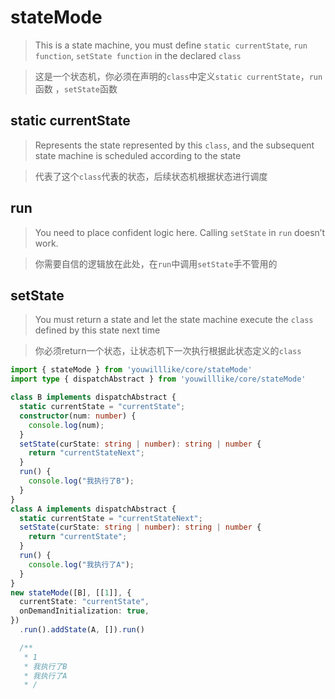 # stateMode

> This is a state machine, you must define `static currentState`, `run function`, `setState function` in the declared `class`

> 这是一个状态机，你必须在声明的`class`中定义`static currentState`，`run`函数 ，`setState`函数

## static currentState

> Represents the state represented by this `class`, and the subsequent state machine is scheduled according to the state

> 代表了这个`class`代表的状态，后续状态机根据状态进行调度

## run

> You need to place confident logic here. Calling `setState` in `run` doesn’t work.

>  你需要自信的逻辑放在此处，在`run`中调用`setState`手不管用的

## setState

> You must return a state and let the state machine execute the `class` defined by this state next time

> 你必须return一个状态，让状态机下一次执行根据此状态定义的`class`

```typescript
import { stateMode } from 'youwilllike/core/stateMode'
import type { dispatchAbstract } from 'youwilllike/core/stateMode'

class B implements dispatchAbstract {
  static currentState = "currentState";
  constructor(num: number) {
    console.log(num);
  }
  setState(curState: string | number): string | number {
    return "currentStateNext";
  }
  run() {
    console.log("我执行了B");
  }
}
class A implements dispatchAbstract {
  static currentState = "currentStateNext";
  setState(curState: string | number): string | number {
    return "currentState";
  }
  run() {
    console.log("我执行了A");
  }
}
new stateMode([B], [[1]], {
  currentState: "currentState",
  onDemandInitialization: true,
})
  .run().addState(A, []).run()

  /**
   * 1
   * 我执行了B
   * 我执行了A
   * /
```
